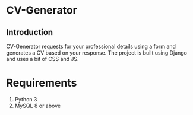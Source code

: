 # CV-Generator 

## Introduction

CV-Generator requests for your professional details using a form and generates a CV based on your response.
The project is built using Django and uses a bit of CSS and JS.

# Requirements

1. Python 3
2. MySQL 8 or above

